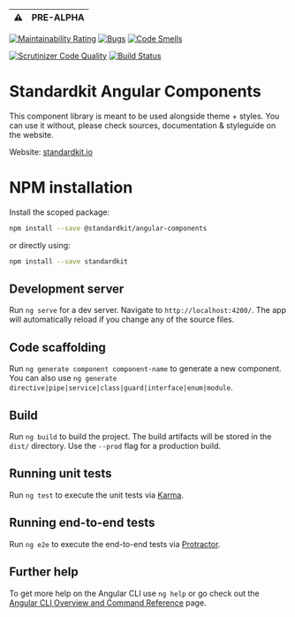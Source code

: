 | :warning: | PRE-ALPHA |
|-----------|:----------|

[![Maintainability Rating](https://sonarcloud.io/api/project_badges/measure?project=standardkit_angular-components&metric=sqale_rating)](https://sonarcloud.io/dashboard?id=standardkit_angular-components)
[![Bugs](https://sonarcloud.io/api/project_badges/measure?project=standardkit_angular-components&metric=bugs)](https://sonarcloud.io/dashboard?id=standardkit_angular-components)
[![Code Smells](https://sonarcloud.io/api/project_badges/measure?project=standardkit_angular-components&metric=code_smells)](https://sonarcloud.io/dashboard?id=standardkit_angular-components)

[![Scrutinizer Code Quality](https://scrutinizer-ci.com/g/standardkit/angular-components/badges/quality-score.png?b=main)](https://scrutinizer-ci.com/g/standardkit/angular-components/?branch=main)
[![Build Status](https://scrutinizer-ci.com/g/standardkit/angular-components/badges/build.png?b=main)](https://scrutinizer-ci.com/g/standardkit/angular-components/build-status/main)

# Standardkit Angular Components

This component library is meant to be used alongside theme + styles. You can use it without, please check sources,
documentation & styleguide on the website.

Website: [standardkit.io](https://standardkit.io)

# NPM installation
Install the scoped package:
```bash
npm install --save @standardkit/angular-components
``` 
or directly using: 
```bash
npm install --save standardkit
```

## Development server

Run `ng serve` for a dev server. Navigate to `http://localhost:4200/`. The app will automatically reload if you change
any of the source files.

## Code scaffolding

Run `ng generate component component-name` to generate a new component. You can also
use `ng generate directive|pipe|service|class|guard|interface|enum|module`.

## Build

Run `ng build` to build the project. The build artifacts will be stored in the `dist/` directory. Use the `--prod` flag
for a production build.

## Running unit tests

Run `ng test` to execute the unit tests via [Karma](https://karma-runner.github.io).

## Running end-to-end tests

Run `ng e2e` to execute the end-to-end tests via [Protractor](http://www.protractortest.org/).

## Further help

To get more help on the Angular CLI use `ng help` or go check out
the [Angular CLI Overview and Command Reference](https://angular.io/cli) page.
